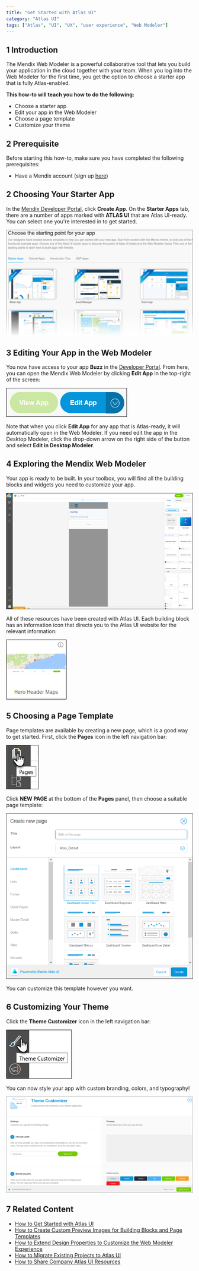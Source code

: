 ```yaml
---
title: "Get Started with Atlas UI"
category: "Atlas UI"
tags: ["Atlas", "UI", "UX", "user experience", "Web Modeler"]
---
```


## 1 Introduction

The Mendix Web Modeler is a powerful collaborative tool that lets you build your application in the cloud together with your team. When you log into the Web Modeler for the first time, you get the option to choose a starter app that is fully Atlas-enabled.

**This how-to will teach you how to do the following:**

* Choose a starter app
* Edit your app in the Web Modeler
* Choose a page template
* Customize your theme

## 2 Prerequisite

Before starting this how-to, make sure you have completed the following prerequisites:

* Have a Mendix account (sign up [here](https://www.mendix.com/try))

## 2 Choosing Your Starter App

In the [Mendix Developer Portal](https://sprintr.home.mendix.com/index.html), click **Create App**. On the **Starter Apps** tab, there are a number of apps marked with **ATLAS UI** that are Atlas UI-ready. You can select one you're interested in to get started.

![](attachments/howto/start_choose_your_starter_app.png)

## 3 Editing Your App in the Web Modeler

You now have access to your app **Buzz** in the [Developer Portal](https://sprintr.home.mendix.com/index.html). From here, you can open the Mendix Web Modeler by clicking **Edit App** in the top-right of the screen:

![](attachments/howto/start_edit_your_app.png)

Note that when you click **Edit App** for any app that is Atlas-ready, it will automatically open in the Web Modeler. If you need edit the app in the Desktop Modeler, click the drop-down arrow on the right side of the button and select **Edit in Desktop Modeler**.

## 4 Exploring the Mendix Web Modeler

Your app is ready to be built. In your toolbox, you will find all the building blocks and widgets you need to customize your app. 

![](attachments/howto/start_explore_the_mendix_wm.png)

All of these resources have been created with Atlas UI. Each building block has an information icon that directs you to the Atlas UI website for the relevant information:

![](attachments/howto/building-block.png)

## 5 Choosing a Page Template

Page templates are available by creating a new page, which is a good way to get started. First, click the **Pages** icon in the left navigation bar:

![](attachments/howto/pages.png)

Click **NEW PAGE** at the bottom of the **Pages** panel, then choose a suitable page template:

![](attachments/howto/start_choose_a_page_template.png)

You can customize this template however you want.

## 6 Customizing Your Theme

Click the **Theme Customizer** icon in the left navigation bar:

![](attachments/howto/theme-customizer.png)

You can now style your app with custom branding, colors, and typography!

![](attachments/howto/start_customize_your_theme.png)

## 7 Related Content

* [How to Get Started with Atlas UI](get-started-with-mendix-and-atlasui)
* [How to Create Custom Preview Images for Building Blocks and Page Templates](create-custom-preview-images-for-building-blocks-and-page-templates)
* [How to Extend Design Properties to Customize the Web Modeler Experience](extend-design-properties-to-customize-the-web-modeler-experience)
* [How to Migrate Existing Projects to Atlas UI](migrate-existing-projects-to-atlasui)
* [How to Share Company Atlas UI Resources](share-company-atlas-ui-resources)